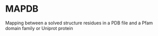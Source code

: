 # MAPDB
Mapping between a solved structure residues in a PDB file and a Pfam domain family or Uniprot protein

